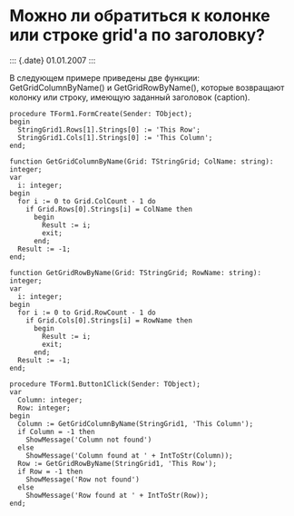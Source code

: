 Можно ли обратиться к колонке или строке grid\'а по заголовку?
==============================================================

::: {.date}
01.01.2007
:::

В следующем примере приведены две функции: GetGridColumnByName() и
GetGridRowByName(), которые возвращают колонку или строку, имеющую
заданный заголовок (caption).

    procedure TForm1.FormCreate(Sender: TObject);
    begin
      StringGrid1.Rows[1].Strings[0] := 'This Row';
      StringGrid1.Cols[1].Strings[0] := 'This Column';
    end;
     
    function GetGridColumnByName(Grid: TStringGrid; ColName: string): integer;
    var
      i: integer;
    begin
      for i := 0 to Grid.ColCount - 1 do
        if Grid.Rows[0].Strings[i] = ColName then
          begin
            Result := i;
            exit;
          end;
      Result := -1;
    end;
     
    function GetGridRowByName(Grid: TStringGrid; RowName: string): integer;
    var
      i: integer;
    begin
      for i := 0 to Grid.RowCount - 1 do
        if Grid.Cols[0].Strings[i] = RowName then
          begin
            Result := i;
            exit;
          end;
      Result := -1;
    end;
     
    procedure TForm1.Button1Click(Sender: TObject);
    var
      Column: integer;
      Row: integer;
    begin
      Column := GetGridColumnByName(StringGrid1, 'This Column');
      if Column = -1 then
        ShowMessage('Column not found')
      else
        ShowMessage('Column found at ' + IntToStr(Column));
      Row := GetGridRowByName(StringGrid1, 'This Row');
      if Row = -1 then
        ShowMessage('Row not found')
      else
        ShowMessage('Row found at ' + IntToStr(Row));
    end;
